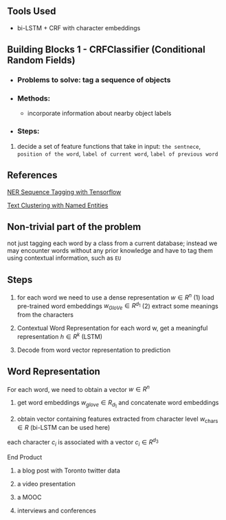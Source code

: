 Tools Used
---
* bi-LSTM + CRF with character embeddings

Building Blocks 1 - CRFClassifier (Conditional Random Fields)
---
* ### Problems to solve: tag a sequence of objects

* ### Methods:
  - incorporate information about nearby object labels
  
* ### Steps:
1. decide a set of feature functions that take in input: `the sentnece`, `position of the word`, `label of current word`, `label of previous word`

References
---
[NER Sequence Tagging with Tensorflow](https://guillaumegenthial.github.io/sequence-tagging-with-tensorflow.html)

[Text Clustering with Named Entities](https://www.cs.utexas.edu/~ckcuong/Publications/Text%20Clustering%20with%20Named%20Entities.pdf)

Non-trivial part of the problem
---
not just tagging each word by a class from a current database; instead we may encounter words without any prior knowledge and have to tag them using contextual information, such as `EU`

Steps
---
1. for each word we need to use a dense representation $w \in R^n$
  (1) load pre-trained word embeddings $w_{GloVe} \in R^{d_1}$
  (2) extract some meanings from the characters

2. Contextual Word Representation
  for each word w, get a meaningful representation $h \in R^k$ (LSTM)
  
3. Decode from word vector representation to prediction

Word Representation
---
For each word, we need to obtain a vector $w \in R^n$

1. get word embeddings $w_{glove} \in R_{d_1}$ and concatenate word embeddings

2. obtain vector containing features extracted from character level $w_{\text{chars}} \in R^_{}$ (bi-LSTM can be used here)

each character $c_i$ is associated with a vector $c_i \in R^{d_3}$ 


End Product

1. a blog post with Toronto twitter data

2. a video presentation 

3. a MOOC

4. interviews and conferences
